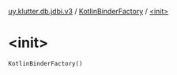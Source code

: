 [uy.klutter.db.jdbi.v3](../index.md) / [KotlinBinderFactory](index.md) / [&lt;init&gt;](.)


# &lt;init&gt;
<code>KotlinBinderFactory()</code><br/>

